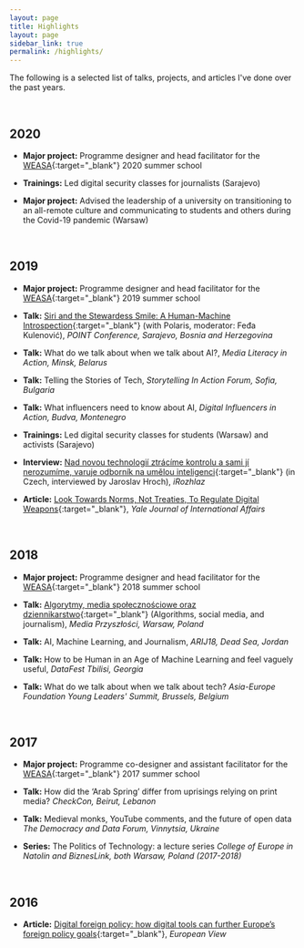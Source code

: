 ```yaml
---
layout: page
title: Highlights
layout: page
sidebar_link: true
permalink: /highlights/
---
```



The following is a selected list of talks, projects, and articles I've done over the past years.

&nbsp;
&nbsp;

## 2020

* <strong>Major project:</strong> Programme designer and head facilitator for the [WEASA](https://www.weasa.org){:target="_blank"} 2020 summer school

* <strong>Trainings:</strong> Led digital security classes for journalists (Sarajevo)

* <strong>Major project:</strong> Advised the leadership of a university on transitioning to an all-remote culture and communicating to students and others during the Covid-19 pandemic (Warsaw)

&nbsp;
&nbsp;

## 2019


* <strong>Major project:</strong> Programme designer and head facilitator for the [WEASA](https://www.weasa.org){:target="_blank"} 2019 summer school

* <strong>Talk:</strong> [Siri and the Stewardess Smile: A Human-Machine Introspection](https://www.youtube.com/watch?v=JicFMPdDo2I){:target="_blank"} (with Polaris, moderator: Feđa Kulenović), <i>POINT Conference, Sarajevo, Bosnia and Herzegovina</i>

* <strong>Talk:</strong> What do we talk about when we talk about AI?, <i>Media Literacy in Action, Minsk, Belarus</i>

* <strong>Talk:</strong> Telling the Stories of Tech, <i>Storytelling In Action Forum, Sofia, Bulgaria</i>

* <strong>Talk:</strong> What influencers need to know about AI, <i>Digital Influencers in Action, Budva, Montenegro</i>

* <strong>Trainings:</strong> Led digital security classes for students (Warsaw) and activists (Sarajevo)

* <strong>Interview:</strong> [Nad novou technologií ztrácíme kontrolu a sami jí nerozumíme, varuje odborník na umělou inteligenci](https://www.irozhlas.cz/zivotni-styl/spolecnost/lukasz-krol-socialni-site-algoritmus-facebook-instagram-youtube-rozhovor_1906291900_och){:target="_blank"} (in Czech, interviewed by Jaroslav Hroch), <i>iRozhlaz</i>

* <strong>Article:</strong> [Look Towards Norms, Not Treaties, To Regulate Digital Weapons](http://yalejournal.org/article_post/look-toward-norms-not-treaties-to-regulate-digital-weapons/){:target="_blank"}, <i>Yale Journal of International Affairs</i>

&nbsp;
&nbsp;

## 2018

* <strong>Major project:</strong> Programme designer and head facilitator for the [WEASA](https://www.weasa.org){:target="_blank"} 2018 summer school

* <strong>Talk:</strong> [Algorytmy, media społecznościowe oraz dziennikarstwo](https://www.youtube.com/watch?v=wZRwwBh1TAk){:target="_blank"} (Algorithms, social media, and journalism), <i>Media Przyszłości, Warsaw, Poland</i>

* <strong>Talk:</strong> AI, Machine Learning, and Journalism, <i>ARIJ18, Dead Sea, Jordan</i>

* <strong>Talk:</strong> How to be Human in an Age of Machine Learning and feel vaguely useful, <i>DataFest Tbilisi, Georgia</i>

* <strong>Talk:</strong> What do we talk about when we talk about tech? <i>Asia-Europe Foundation Young Leaders' Summit, Brussels, Belgium</i>

&nbsp;
&nbsp;




## 2017

* <strong>Major project:</strong> Programme co-designer and assistant facilitator for the [WEASA](https://www.weasa.org){:target="_blank"} 2017 summer school

* <strong>Talk:</strong> How did the ‘Arab Spring’ differ from uprisings relying on print media? <i>CheckCon, Beirut, Lebanon</i>

* <strong>Talk:</strong> Medieval monks, YouTube comments, and the future of open data <i>The Democracy and Data Forum, Vinnytsia, Ukraine</i>

* <strong>Series:</strong> The Politics of Technology: a lecture series <i>College of Europe in Natolin and BiznesLink, both Warsaw, Poland (2017-2018)</i>


&nbsp;
&nbsp;


## 2016

* <strong>Article:</strong> [Digital foreign policy: how digital tools can further Europe’s foreign policy goals](https://link.springer.com/article/10.1007/s12290-016-0384-8){:target="_blank"}, <i>European View</i>
